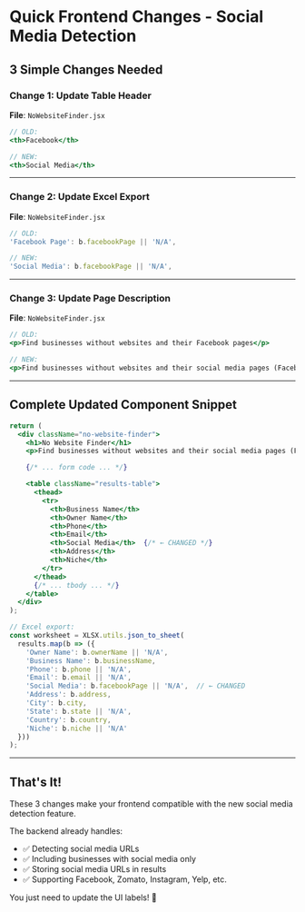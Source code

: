# Quick Frontend Changes - Social Media Detection

## 3 Simple Changes Needed

### Change 1: Update Table Header
**File**: `NoWebsiteFinder.jsx`

```jsx
// OLD:
<th>Facebook</th>

// NEW:
<th>Social Media</th>
```

---

### Change 2: Update Excel Export
**File**: `NoWebsiteFinder.jsx`

```javascript
// OLD:
'Facebook Page': b.facebookPage || 'N/A',

// NEW:
'Social Media': b.facebookPage || 'N/A',
```

---

### Change 3: Update Page Description
**File**: `NoWebsiteFinder.jsx`

```jsx
// OLD:
<p>Find businesses without websites and their Facebook pages</p>

// NEW:
<p>Find businesses without websites and their social media pages (Facebook, Zomato, Instagram, etc.)</p>
```

---

## Complete Updated Component Snippet

```jsx
return (
  <div className="no-website-finder">
    <h1>No Website Finder</h1>
    <p>Find businesses without websites and their social media pages (Facebook, Zomato, Instagram, etc.)</p>

    {/* ... form code ... */}

    <table className="results-table">
      <thead>
        <tr>
          <th>Business Name</th>
          <th>Owner Name</th>
          <th>Phone</th>
          <th>Email</th>
          <th>Social Media</th>  {/* ← CHANGED */}
          <th>Address</th>
          <th>Niche</th>
        </tr>
      </thead>
      {/* ... tbody ... */}
    </table>
  </div>
);

// Excel export:
const worksheet = XLSX.utils.json_to_sheet(
  results.map(b => ({
    'Owner Name': b.ownerName || 'N/A',
    'Business Name': b.businessName,
    'Phone': b.phone || 'N/A',
    'Email': b.email || 'N/A',
    'Social Media': b.facebookPage || 'N/A',  // ← CHANGED
    'Address': b.address,
    'City': b.city,
    'State': b.state || 'N/A',
    'Country': b.country,
    'Niche': b.niche || 'N/A'
  }))
);
```

---

## That's It!

These 3 changes make your frontend compatible with the new social media detection feature.

The backend already handles:
- ✅ Detecting social media URLs
- ✅ Including businesses with social media only
- ✅ Storing social media URLs in results
- ✅ Supporting Facebook, Zomato, Instagram, Yelp, etc.

You just need to update the UI labels! 🚀
